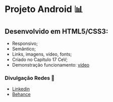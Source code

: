 # Projeto Android :bar_chart:

## Desenvolvido em HTML5/CSS3:
 - Responsivo;
 - Semântico;
 - Links, imagens, vídeo, fonts;
 - Criado no Capítulo 17 CeV;
 - Demonstração funcionamento: [vídeo](https://www.behance.net/gallery/155464927/Projeto-Site-Android-%28HTML-CSS%29)

### Divulgação Redes :newspaper:
 - [Linkedin](https://www.linkedin.com/in/kener-branco/)
 - [Behance](https://www.behance.net/kenerbranco)
